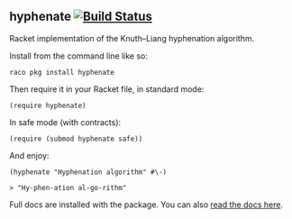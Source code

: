 hyphenate [![Build Status](https://travis-ci.org/mbutterick/hyphenate.svg?branch=master)](https://travis-ci.org/mbutterick/hyphenate)
---------

Racket implementation of the Knuth–Liang hyphenation algorithm.

Install from the command line like so:

    raco pkg install hyphenate

Then require it in your Racket file, in standard mode:

    (require hyphenate)
    
In safe mode (with contracts):

    (require (submod hyphenate safe))
    
And enjoy:

    (hyphenate "Hyphenation algorithm" #\-)
    
    > "Hy-phen-ation al-go-rithm"
    
Full docs are installed with the package. You can also [read the docs here](http://pkg-build.racket-lang.org/doc/hyphenate).
